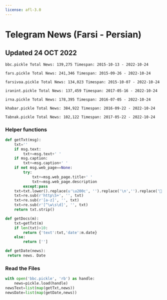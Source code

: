 ```yaml
---
license: afl-3.0
---
```

# Telegram News (Farsi - Persian)
## Updated 24 OCT 2022

    bbc.pickle Total News: 139,275 Timespan: 2015-10-13 - 2022-10-24
    
    fars.pickle Total News: 241,346 Timespan: 2015-09-26 - 2022-10-24
    
    farsivoa.pickle Total News: 134,023 Timespan: 2015-10-07 - 2022-10-24
    
    iranint.pickle Total News: 137,459 Timespan: 2017-05-16 - 2022-10-24
    
    irna.pickle Total News: 178,395 Timespan: 2016-07-05 - 2022-10-24
    
    khabar.pickle Total News: 384,922 Timespan: 2016-09-22 - 2022-10-24
    
    Tabnak.pickle Total News: 102,122 Timespan: 2017-05-22 - 2022-10-24

### Helper functions
```py
def getTxt(msg):
    txt=''
    if msg.text:
        txt+=msg.text+' '
    if msg.caption:
        txt+=msg.caption+' '
    if not msg.web_page==None:
        try:
            txt+=msg.web_page.title+' '
            txt+=msg.web_page.description
        except:pass
    txt=txt.lower().replace(u'\u200c', '').replace('\n','').replace('📸','').replace('\xa0','')
    txt=re.sub(r'http\S+', '', txt)
    txt=re.sub(r'[a-z]', '', txt)
    txt=re.sub(r'[^\w\s\d]', '', txt)
    return txt.strip()
```

```py
def getDocs(m):
    txt=getTxt(m)
    if len(txt)>10:
        return {'text':txt,'date':m.date}
    else:
        return ['']
```

```py
def getDate(news):
 return news. Date
```

### Read the Files
```py
with open('bbc.pickle', 'rb') as handle:
    news=pickle.load(handle)
newsText=list(map(getTxt,news))
newsDate=list(map(getDate,news))

```

